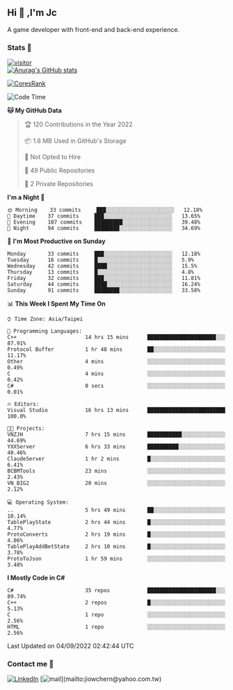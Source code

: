 ## Hi 👋 ,I'm Jc  

A game developer with front-end and back-end experience.  

### Stats  📝
[![visitor](https://visitor-badge.glitch.me/badge?page_id=jiowchern.jiowchern&style=flat-square&color=0088cc)](https://visitor-badge.glitch.me/badge?page_id=jiowchern.jiowchern&style=flat-square&color=0088cc)  
[![Anurag's GitHub stats](https://github-readme-stats.vercel.app/api?username=jiowchern&count_private=true&&show_icons=true)](https://github.com/anuraghazra/github-readme-stats)  
<!-- [![trophy](https://github-profile-trophy.vercel.app/?username=jiowchern)](https://github.com/ryo-ma/github-profile-trophy)   -->
[![CoresRank](https://cr-ss-service.azurewebsites.net/api/ScreenShot?widget=summary&username=jiowchern)](https://cr-ss-service.azurewebsites.net/api/ScreenShot?widget=summary&username=jiowchern)


<!--START_SECTION:waka-->
![Code Time](http://img.shields.io/badge/Code%20Time-521%20hrs%2039%20mins-blue)

**🐱 My GitHub Data** 

> 🏆 120 Contributions in the Year 2022
 > 
> 📦 1.8 MB Used in GitHub's Storage 
 > 
> 🚫 Not Opted to Hire
 > 
> 📜 49 Public Repositories 
 > 
> 🔑 2 Private Repositories  
 > 
**I'm a Night 🦉** 

```text
🌞 Morning    33 commits     ███░░░░░░░░░░░░░░░░░░░░░░   12.18% 
🌆 Daytime    37 commits     ███░░░░░░░░░░░░░░░░░░░░░░   13.65% 
🌃 Evening    107 commits    █████████░░░░░░░░░░░░░░░░   39.48% 
🌙 Night      94 commits     ████████░░░░░░░░░░░░░░░░░   34.69%

```
📅 **I'm Most Productive on Sunday** 

```text
Monday       33 commits     ███░░░░░░░░░░░░░░░░░░░░░░   12.18% 
Tuesday      16 commits     █░░░░░░░░░░░░░░░░░░░░░░░░   5.9% 
Wednesday    42 commits     ████░░░░░░░░░░░░░░░░░░░░░   15.5% 
Thursday     13 commits     █░░░░░░░░░░░░░░░░░░░░░░░░   4.8% 
Friday       32 commits     ███░░░░░░░░░░░░░░░░░░░░░░   11.81% 
Saturday     44 commits     ████░░░░░░░░░░░░░░░░░░░░░   16.24% 
Sunday       91 commits     ████████░░░░░░░░░░░░░░░░░   33.58%

```


📊 **This Week I Spent My Time On** 

```text
⌚︎ Time Zone: Asia/Taipei

💬 Programming Languages: 
C++                      14 hrs 15 mins      ██████████████████████░░░   87.91% 
Protocol Buffer          1 hr 48 mins        ██░░░░░░░░░░░░░░░░░░░░░░░   11.17% 
Other                    4 mins              ░░░░░░░░░░░░░░░░░░░░░░░░░   0.49% 
C                        4 mins              ░░░░░░░░░░░░░░░░░░░░░░░░░   0.42% 
C#                       0 secs              ░░░░░░░░░░░░░░░░░░░░░░░░░   0.01%

🔥 Editors: 
Visual Studio            16 hrs 13 mins      █████████████████████████   100.0%

🐱‍💻 Projects: 
VNZJH                    7 hrs 15 mins       ███████████░░░░░░░░░░░░░░   44.69% 
YXXServer                6 hrs 33 mins       ██████████░░░░░░░░░░░░░░░   40.46% 
ClaudeServer             1 hr 2 mins         █░░░░░░░░░░░░░░░░░░░░░░░░   6.41% 
BCBMTools                23 mins             ░░░░░░░░░░░░░░░░░░░░░░░░░   2.43% 
VN_BIG2                  20 mins             ░░░░░░░░░░░░░░░░░░░░░░░░░   2.12%

💻 Operating System: 
..                       5 hrs 49 mins       ██░░░░░░░░░░░░░░░░░░░░░░░   10.14% 
TablePlayState           2 hrs 44 mins       █░░░░░░░░░░░░░░░░░░░░░░░░   4.77% 
ProtoConverts            2 hrs 19 mins       █░░░░░░░░░░░░░░░░░░░░░░░░   4.06% 
TablePlayAddBetState     2 hrs 10 mins       █░░░░░░░░░░░░░░░░░░░░░░░░   3.78% 
ProtoToJson              1 hr 59 mins        ░░░░░░░░░░░░░░░░░░░░░░░░░   3.48%

```

**I Mostly Code in C#** 

```text
C#                       35 repos            ██████████████████████░░░   89.74% 
C++                      2 repos             █░░░░░░░░░░░░░░░░░░░░░░░░   5.13% 
C                        1 repo              ░░░░░░░░░░░░░░░░░░░░░░░░░   2.56% 
HTML                     1 repo              ░░░░░░░░░░░░░░░░░░░░░░░░░   2.56%

```



 Last Updated on 04/09/2022 02:42:44 UTC
<!--END_SECTION:waka-->



### Contact me 💬
[![LinkedIn](https://img.shields.io/badge/-JiowchernChen-0077B5?style==flat-square&logo=LinkedIn&logoColor=white)](https://www.linkedin.com/in/jiowchern-chen-4aaa90b7/) [![mail](https://img.shields.io/badge/-jiowchern%40yahoo.com.tw-blueviolet?style=flat-square&logo=yahoo!)](mailto:jiowchern@yahoo.com.tw)    

<!-- [![Linkedin Badge](https://img.shields.io/badge/-LinkedIn-blue?style=flat-square&logo=Linkedin&logoColor=white&link=https://www.linkedin.com/in/jiowchern-chen-4aaa90b7/)](https://www.linkedin.com/in/jiowchern-chen-4aaa90b7/) -->


<!--
**jiowchern/jiowchern** is a ✨ _special_ ✨ repository because its `README.md` (this file) appears on your GitHub profile.

Here are some ideas to get you started:

- 🔭 I’m currently working on ...
- 🌱 I’m currently learning ...
- 👯 I’m looking to collaborate on ...
- 🤔 I’m looking for help with ...
- 💬 Ask me about ...
- 📫 How to reach me: ...
- 😄 Pronouns: ...
- ⚡ Fun fact: ...
-->
